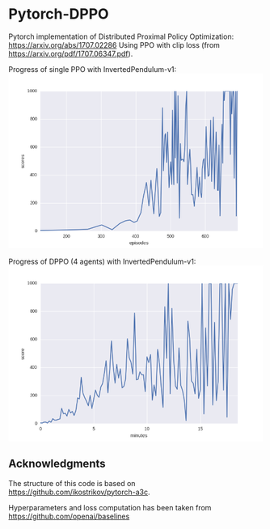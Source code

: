 # Pytorch-DPPO
Pytorch implementation of Distributed Proximal Policy Optimization: https://arxiv.org/abs/1707.02286
Using PPO with clip loss (from https://arxiv.org/pdf/1707.06347.pdf).

Progress of single PPO with InvertedPendulum-v1:
![epoch_1900](figs/invpend_ppo.png)

Progress of DPPO (4 agents) with InvertedPendulum-v1:
![epoch_1900](figs/invpend_dppo.png)

## Acknowledgments
The structure of this code is based on https://github.com/ikostrikov/pytorch-a3c.

Hyperparameters and loss computation has been taken from https://github.com/openai/baselines

